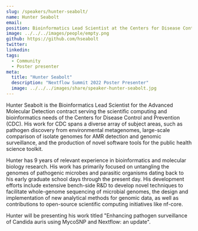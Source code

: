 ```yaml
---
slug: /speakers/hunter-seabolt/
name: Hunter Seabolt
email:
position: Bioinformatics Lead Scientist at the Centers for Disease Control and Prevention
image: ../../../images/people/empty.png
github: https://github.com/hseabolt
twitter:
linkedin:
tags:
  - Community
  - Poster presenter
meta:
  title: "Hunter Seabolt"
  description: "Nextflow Summit 2022 Poster Presenter"
  image: ../../../images/share/speaker-hunter-seabolt.jpg
---
```

Hunter Seabolt is the Bioinformatics Lead Scientist for the Advanced Molecular Detection contract serving the scientific computing and bioinformatics needs of the Centers for Disease Control and Prevention (CDC).  His work for CDC spans a diverse array of subject areas, such as pathogen discovery from environmental metagenomes, large-scale comparison of isolate genomes for AMR detection and genomic surveillance, and the production of novel software tools for the public health science toolkit.

Hunter has 9 years of relevant experience in bioinformatics and molecular biology research.  His work has primarily focused on untangling the genomes of pathogenic microbes and parasitic organisms dating back to his early graduate school days through the present day.  His development efforts include extensive bench-side R&D to develop novel techniques to facilitate whole-genome sequencing of microbial genomes, the design and implementation of new analytical methods for genomic data, as well as contributions to open-source scientific computing initiatives like nf-core.  

Hunter will be presenting his work titled "Enhancing pathogen surveillance of Candida auris using MycoSNP and Nextflow: an update".

